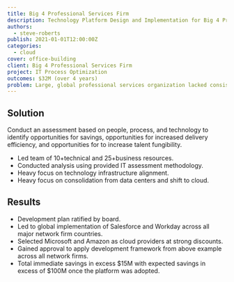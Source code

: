 ```yaml
---
title: Big 4 Professional Services Firm
description: Technology Platform Design and Implementation for Big 4 Professional Services Firm
authors:
  - steve-roberts
publish: 2021-01-01T12:00:00Z
categories:
  - cloud
cover: office-building
client: Big 4 Professional Services Firm
project: IT Process Optimization
outcomes: $32M (over 4 years)
problem: Large, global professional services organization lacked consistency and alignment in technology sourcing and platforms across multiple countries.
---
```


## Solution

Conduct an assessment based on people, process, and technology to identify opportunities for savings, opportunities for increased delivery efficiency, and opportunities for to increase talent fungibility.

- Led team of 10+technical and 25+business resources.
- Conducted analysis using provided IT assessment methodology.
- Heavy focus on technology infrastructure alignment.
- Heavy focus on consolidation from data centers and shift to cloud.

## Results

- Development plan ratified by board.
- Led to global implementation of Salesforce and Workday across all major network firm countries.
- Selected Microsoft and Amazon as cloud providers at strong discounts.
- Gained approval to apply development framework from above example across all network firms.
- Total immediate savings in excess $15M with expected savings in excess of $100M once the platform was adopted.
